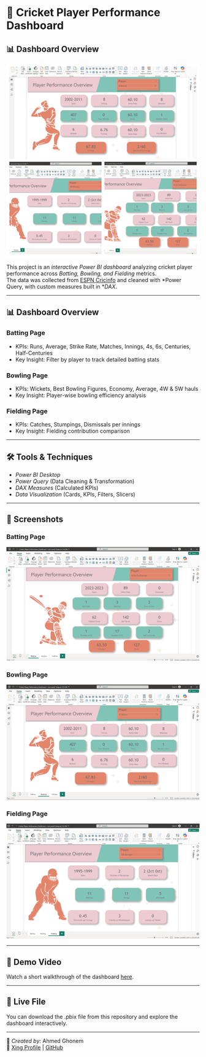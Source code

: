 # 🏏 Cricket Player Performance Dashboard
## 📊 Dashboard Overview
![Dashboard Overview](Dashboard_Overview.png)

This project is an *interactive Power BI dashboard* analyzing cricket player performance across *Batting, Bowling, and Fielding* metrics.  
The data was collected from [ESPN Cricinfo](https://stats.espncricinfo.com) and cleaned with *Power Query, with custom measures built in **DAX*.

---

## 📊 Dashboard Overview

### Batting Page
- KPIs: Runs, Average, Strike Rate, Matches, Innings, 4s, 6s, Centuries, Half-Centuries
- Key Insight: Filter by player to track detailed batting stats

### Bowling Page
- KPIs: Wickets, Best Bowling Figures, Economy, Average, 4W & 5W hauls
- Key Insight: Player-wise bowling efficiency analysis

### Fielding Page
- KPIs: Catches, Stumpings, Dismissals per innings
- Key Insight: Fielding contribution comparison

---

## 🛠️ Tools & Techniques
- *Power BI Desktop*
- *Power Query* (Data Cleaning & Transformation)
- *DAX Measures* (Calculated KPIs)
- *Data Visualization* (Cards, KPIs, Filters, Slicers)

---

## 📸 Screenshots

### Batting Page
![Batting Dashboard](https://github.com/octopus234/Cricket_Player_Performance_Dashboard/blob/main/Batting%20Page.png?raw=true)


### Bowling Page
![Bowling Dashboard](https://github.com/octopus234/Cricket_Player_Performance_Dashboard/blob/main/Bowling%20Page.png?raw=true)

### Fielding Page
![Fielding Page](https://github.com/octopus234/Cricket_Player_Performance_Dashboard/blob/main/Fielding%20Page.png?raw=true)

---
## 🎥 Demo Video
Watch a short walkthrough of the dashboard [here](https://drive.google.com/file/d/1GJUDgDxry-SKGSR-ixz5_6TGexf6jHbg/view).

---

## 🔗 Live File
You can download the .pbix file from this repository and explore the dashboard interactively.

---

👤 *Created by:* Ahmed Ghonem  
🔗 [Xing Profile](https://www.xing.com/profile/Ahmed_Ghonem096187/web_profiles) | [GitHub](https://github.com/octopus234)
